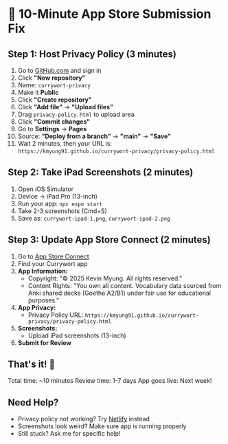 # 🚀 10-Minute App Store Submission Fix

## Step 1: Host Privacy Policy (3 minutes)
1. Go to [GitHub.com](https://github.com) and sign in
2. Click **"New repository"**
3. Name: `currywort-privacy`
4. Make it **Public**
5. Click **"Create repository"**
6. Click **"Add file"** → **"Upload files"**
7. Drag `privacy-policy.html` to upload area
8. Click **"Commit changes"**
9. Go to **Settings** → **Pages**
10. Source: **"Deploy from a branch"** → **"main"** → **"Save"**
11. Wait 2 minutes, then your URL is: `https://kmyung91.github.io/currywort-privacy/privacy-policy.html`

## Step 2: Take iPad Screenshots (2 minutes)
1. Open iOS Simulator
2. Device → iPad Pro (13-inch)
3. Run your app: `npx expo start`
4. Take 2-3 screenshots (Cmd+S)
5. Save as: `currywort-ipad-1.png`, `currywort-ipad-2.png`

## Step 3: Update App Store Connect (2 minutes)
1. Go to [App Store Connect](https://appstoreconnect.apple.com)
2. Find your Currywort app
3. **App Information:**
   - Copyright: "© 2025 Kevin Myung. All rights reserved."
   - Content Rights: "You own all content. Vocabulary data sourced from Anki shared decks (Goethe A2/B1) under fair use for educational purposes."
4. **App Privacy:**
   - Privacy Policy URL: `https://kmyung91.github.io/currywort-privacy/privacy-policy.html`
5. **Screenshots:**
   - Upload iPad screenshots (13-inch)
6. **Submit for Review**

## That's it! 🎉
Total time: ~10 minutes
Review time: 1-7 days
App goes live: Next week!

## Need Help?
- Privacy policy not working? Try [Netlify](https://netlify.com) instead
- Screenshots look weird? Make sure app is running properly
- Still stuck? Ask me for specific help!
